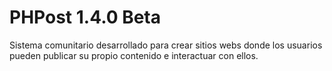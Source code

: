 # PHPost 1.4.0 Beta

Sistema comunitario desarrollado para crear sitios webs donde los usuarios pueden publicar su propio contenido e interactuar con ellos.
